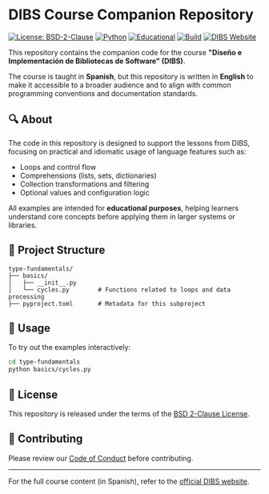 # DIBS Course Companion Repository

[![License: BSD-2-Clause](https://img.shields.io/badge/License-BSD%202--Clause-blue.svg)](./LICENSE)
[![Python](https://img.shields.io/badge/Python-3.10%2B-blue?logo=python)](https://www.python.org/downloads/)
[![Educational](https://img.shields.io/badge/purpose-educational-yellow)](https://dibs.pages.dev)
[![Build](https://img.shields.io/badge/status-stable-brightgreen)]()
[![DIBS Website](https://img.shields.io/badge/website-dibs.pages.dev-purple)](https://dibs.pages.dev)

This repository contains the companion code for the course **"Diseño e Implementación de Bibliotecas de Software" (DIBS)**.

The course is taught in **Spanish**, but this repository is written in **English** to make it accessible to a broader audience and to align with common programming conventions and documentation standards.

## 🔍 About

The code in this repository is designed to support the lessons from DIBS, focusing on practical and idiomatic usage of language features such as:

- Loops and control flow
- Comprehensions (lists, sets, dictionaries)
- Collection transformations and filtering
- Optional values and configuration logic

All examples are intended for **educational purposes**, helping learners understand core concepts before applying them in larger systems or libraries.

## 📁 Project Structure

```text
type-fundamentals/
├── basics/
│   ├── __init__.py
│   └── cycles.py        # Functions related to loops and data processing
├── pyproject.toml       # Metadata for this subproject
```

## 🧪 Usage

To try out the examples interactively:

```bash
cd type-fundamentals
python basics/cycles.py
```

## 📝 License

This repository is released under the terms of the [BSD 2-Clause License](./LICENSE).

## 🤝 Contributing

Please review our [Code of Conduct](./CODE_OF_CONDUCT.md) before contributing.

---
For the full course content (in Spanish), refer to the [official DIBS website](https://dibs.pages.dev).
